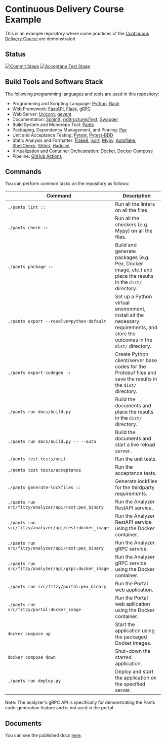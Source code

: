 # Continuous Delivery Course Example
This is an example repository where some practices of the [Continuous Delivery Course](http://alirezaroshanzamir.github.io/continuous-delivery-course) are demonstrated.

## Status
[![Commit Stage](https://github.com/AlirezaRoshanzamir/continuous-delivery-course-example/actions/workflows/commit.yml/badge.svg)](https://github.com/AlirezaRoshanzamir/continuous-delivery-course-example/actions/workflows/commit.yml) [![Acceptane Test Stage](https://github.com/AlirezaRoshanzamir/continuous-delivery-course-example/actions/workflows/acceptance.yml/badge.svg)](https://github.com/AlirezaRoshanzamir/continuous-delivery-course-example/actions/workflows/acceptance.yml)

## Build Tools and Software Stack
The following programming languages and tools are used in this repository:

- Programming and Scripting Language: [Python](https://www.python.org), [Bash](https://www.gnu.org/software/bash/)
- Web Framework: [FastAPI](https://fastapi.tiangolo.com), [Flask](https://flask.palletsprojects.com/), [gRPC](https://grpc.io/)
- Web Server: [Uvicorn](https://www.uvicorn.org/), [gevent](http://www.gevent.org)
- Documentation: [SphinX](https://www.sphinx-doc.org), [reStructuredText](https://docutils.sourceforge.io/rst.html), [Swagger](https://swagger.io)
- Build System and Monorepo Tool: [Pants](https://www.pantsbuild.org)
- Packaging, Dependency Management, and Pinning: [Pex](https://pex.readthedocs.io/)
- Unit and Acceptance Testing: [Pytest](https://pytest.org/), [Pytest-BDD](https://pytest-bdd.readthedocs.io)
- Static Analysis and Formatter: [Flake8](https://flake8.pycqa.org/), [isort](https://pycqa.github.io/isort), [Mypy](https://mypy.readthedocs.io/), [Autoflake](https://github.com/fsouza/autoflake8), [ShellCheck](https://www.shellcheck.net), [Shfmt](https://webinstall.dev/shfmt), [Hadolint](https://github.com/hadolint/hadolint)
- Virtualization and Container Orchestration: [Docker](https://www.docker.com), [Docker Compose](https://docs.docker.com/compose)
- Pipeline: [GitHub Actions](https://github.com/features/actions)

## Commands
You can perform common tasks on the repository as follows:

| Command | Description |
| ------- | ----------- |
| `./pants lint ::` | Run all the linters on all the files. |
| `./pants check ::` | Run all the checkers (e.g. Mypy) on all the files. |
| `./pants package ::` | Build and generate packages (e.g. Pex, Docker image, etc.) and place the results in the `dist/` directory. |
| `./pants export --resolve=python-default` | Set up a Python virtual environment, install all the necessary requirements, and store the outcomes in the `dist/` directory. |
| `./pants export-codegen ::` | Create Python client/server base codes for the Protobuf files and save the results in the `dist/` directory. |
| `./pants run docs/build.py` | Build the documents and place the results in the `dist/` directory. |
| `./pants run docs/build.py -- --auto` | Build the documents and start a live reload server. |
| `./pants test tests/unit` | Run the unit tests. |
| `./pants test tests/acceptance` | Run the acceptance tests. |
| `./pants generate-lockfiles ::` | Generate lockfiles for the thirdparty requirements. |
| `./pants run src/fitzy/analyzer/api/rest:pex_binary` | Run the Analyzer RestAPI service. |
| `./pants run src/fitzy/analyzer/api/rest:docker_image` | Run the Analyzer RestAPI service using the Docker container. |
| `./pants run src/fitzy/analyzer/api/rest:pex_binary` | Run the Analyzer gRPC service. |
| `./pants run src/fitzy/analyzer/api/grpc:docker_image` | Run the Analyzer gRPC service using the Docker container. |
| `./pants run src/fitzy/portal:pex_binary` | Run the Portal web application. |
| `./pants run src/fitzy/portal:docker_image` | Run the Portal web apllication using the Docker container. |
| `docker compose up` | Start the application using the packaged Docker images. |
| `docker compose down` | Shut-down the started application. |
| `./pants run deploy.py` | Deploy and start the application on the specified server. |

Note: The analyzer's gRPC API is specifically for demonstrating the Pants code-generation feature and is not used in the portal.

## Documents
You can see the published docs [here](https://alirezaroshanzamir.github.io/continuous-delivery-course-example/).
